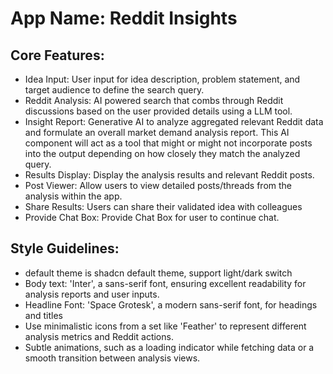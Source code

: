 # **App Name**: Reddit Insights

## Core Features:

- Idea Input: User input for idea description, problem statement, and target audience to define the search query.
- Reddit Analysis: AI powered search that combs through Reddit discussions based on the user provided details using a LLM tool.
- Insight Report: Generative AI to analyze aggregated relevant Reddit data and formulate an overall market demand analysis report. This AI component will act as a tool that might or might not incorporate posts into the output depending on how closely they match the analyzed query.
- Results Display: Display the analysis results and relevant Reddit posts.
- Post Viewer: Allow users to view detailed posts/threads from the analysis within the app.
- Share Results: Users can share their validated idea with colleagues
- Provide Chat Box: Provide Chat Box for user to continue chat.

## Style Guidelines:

- default theme is shadcn default theme, support light/dark switch
- Body text: 'Inter', a sans-serif font, ensuring excellent readability for analysis reports and user inputs.
- Headline Font: 'Space Grotesk', a modern sans-serif font, for headings and titles
- Use minimalistic icons from a set like 'Feather' to represent different analysis metrics and Reddit actions.
- Subtle animations, such as a loading indicator while fetching data or a smooth transition between analysis views.